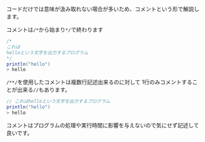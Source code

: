 コードだけでは意味が汲み取れない場合が多いため、コメントという形で解説します。

コメントは`/*`から始まり`*/`で終わります
```scala
/*
これは
helloという文字を出力するプログラム
*/
println("hello")
> hello
```

`/**/`を使用したコメントは複数行記述出来るのに対して
1行のみコメントすることが出来る`//`もあります。

```scala
// これはhelloという文字を出力するプログラム
println("hello")
> hello
```

コメントはプログラムの処理や実行時間に影響を与えないので気にせず記述して良いです。
